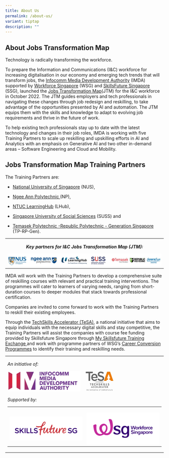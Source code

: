 ```yaml
---
title: About Us
permalink: /about-us/
variant: tiptap
description: ""
---
```

<h2>About Jobs Transformation Map</h2>
<p>Technology is radically transforming the workforce.</p>
<p>To prepare the Information and Communications (I&amp;C) workforce for
increasing digitalisation in our economy and emerging tech trends that
will transform jobs, the <a href="https://www.imda.gov.sg/business" rel="noopener noreferrer nofollow" target="_blank">Infocomm Media Development Authority</a> (IMDA)
supported by <a href="https://www.wsg.gov.sg/" rel="noopener noreferrer nofollow" target="_blank">Workforce Singapore</a> (WSG)
and <a href="https://www.skillsfuture.gov.sg/" rel="noopener noreferrer nofollow" target="_blank">SkillsFuture Singapore</a> (SSG),
launched the <a href="https://www.imda.gov.sg/how-we-can-help/techskills-accelerator-tesa/jobs-transformation-map" rel="noopener noreferrer nofollow" target="_blank">Jobs Transformation Map</a>(JTM)
for the I&amp;C workforce in October 2022. The JTM guides employers and
tech professionals in navigating these changes through job redesign and
reskilling, to take advantage of the opportunities presented by AI and
automation. The JTM equips them with the skills and knowledge to adapt
to evolving job requirements and thrive in the future of work.</p>
<p>To help existing tech professionals stay up to date with the latest technology
and changes in their job roles, IMDA is working with five Training Partners
to scale up reskilling and upskilling efforts in AI and Analytics with
an emphasis on Generative AI and two other in-demand areas – Software Engineering
and Cloud and Mobility.</p>
<h2>Jobs Transformation Map Training Partners</h2>
<p>The Training Partners are:</p>
<ul data-tight="true" class="tight">
<li>
<p><a href="https://scale.nus.edu.sg/programmes/lifelonglearning/ict-academyNUS" rel="noopener noreferrer nofollow" target="_blank">National University of Singapore</a> (NUS),</p>
</li>
<li>
<p><a href="https://www.cet.np.edu.sg/tech-skills-advancement-office-np-2/" rel="noopener noreferrer nofollow" target="_blank">Ngee Ann Polytechnic </a>(NP),</p>
</li>
<li>
<p><a href="https://www.ntuclearninghub.com/" rel="noopener noreferrer nofollow" target="_blank">NTUC LearningHub</a> (LHub),</p>
</li>
<li>
<p><a href="https://www.suss.edu.sg/courses" rel="noopener noreferrer nofollow" target="_blank">Singapore University of Social Sciences</a> (SUSS)
and</p>
</li>
<li>
<p><a href="https://www.tp.edu.sg/ai-empowerment-hub" rel="noopener noreferrer nofollow" target="_blank">Temasek Polytechnic -Republic Polytechnic - Generation Singapore </a>(TP-RP-Gen).</p>
</li>
</ul>
<table style="minWidth: 25px">
<colgroup>
<col>
</colgroup>
<tbody>
<tr>
<th rowspan="1" colspan="1">
<p><strong><em>Key partners for I&amp;C Jobs Transformation Map (JTM):</em></strong>
</p>
<div class="isomer-image-wrapper">
<img style="width: 100%" height="auto" width="100%" alt="" src="/images/key_TPs_logos.jpg">
</div>
</th>
</tr>
</tbody>
</table>
<p>IMDA will work with the Training Partners to develop a comprehensive suite
of reskilling courses with relevant and practical training interventions.
The programmes will cater to learners of varying needs, ranging from short-duration
courses to deeper modules that stack towards professional certification.&nbsp;</p>
<p>Companies are invited to come forward to work with the Training Partners
to reskill their existing employees.</p>
<p>Through the <a href="https://www.imda.gov.sg/how-we-can-help/techskills-accelerator-tesa" rel="noopener noreferrer nofollow" target="_blank">TechSkills Accelerator (TeSA)</a>,
a national initiative that aims to equip individuals with the necessary
digital skills and stay competitive, the Training Partners will assist
the companies with course fee funding provided by Skillsfuture Singapore
through <a href="https://www.myskillsfuture.gov.sg/content/portal/en/training-exchange/course-landing.html" rel="noopener noreferrer nofollow" target="_blank">My Skillsfuture Training Exchange </a>and
work with programme partners of WSG’s <a href="https://www.wsg.gov.sg/home/employers-industry-partners" rel="noopener noreferrer nofollow" target="_blank">Career Conversion Programmes</a> to
identify their training and reskilling needs.</p>
<table style="minWidth: 25px">
<colgroup>
<col>
</colgroup>
<tbody>
<tr>
<td rowspan="1" colspan="1">
<p><em>An initiative of:</em>
</p>
<p></p>
<p></p>
<div class="isomer-image-wrapper">
<img style="width: 70%;" height="auto" width="100%" alt="" src="/images/IMDA_TeSA_logo.jpg">
</div>
<p><em>Supported by:</em>
</p>
<table style="minWidth: 50px">
<colgroup>
<col>
<col>
</colgroup>
<tbody>
<tr>
<th rowspan="1" colspan="1">
<p></p>
<div class="isomer-image-wrapper">
<img style="width: 100%" height="auto" width="100%" alt="" src="/images/SkillsfutureSG.jpg">
</div>
</th>
<th rowspan="1" colspan="1">
<p></p>
<div class="isomer-image-wrapper">
<img style="width: 100%" height="auto" width="100%" alt="" src="/images/WSG_Horizontal_Identity_RGB.png">
</div>
</th>
</tr>
</tbody>
</table>
</td>
</tr>
</tbody>
</table>
<p></p>